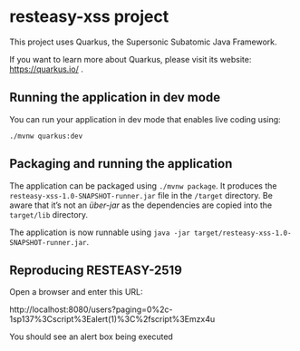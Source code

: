 # resteasy-xss project

This project uses Quarkus, the Supersonic Subatomic Java Framework.

If you want to learn more about Quarkus, please visit its website: https://quarkus.io/ .

## Running the application in dev mode

You can run your application in dev mode that enables live coding using:
```
./mvnw quarkus:dev
```

## Packaging and running the application

The application can be packaged using `./mvnw package`.
It produces the `resteasy-xss-1.0-SNAPSHOT-runner.jar` file in the `/target` directory.
Be aware that it’s not an _über-jar_ as the dependencies are copied into the `target/lib` directory.

The application is now runnable using `java -jar target/resteasy-xss-1.0-SNAPSHOT-runner.jar`.

## Reproducing RESTEASY-2519

Open a browser and enter this URL:

http://localhost:8080/users?paging=0%2c-1sp137%3Cscript%3Ealert(1)%3C%2fscript%3Emzx4u

You should see an alert box being executed